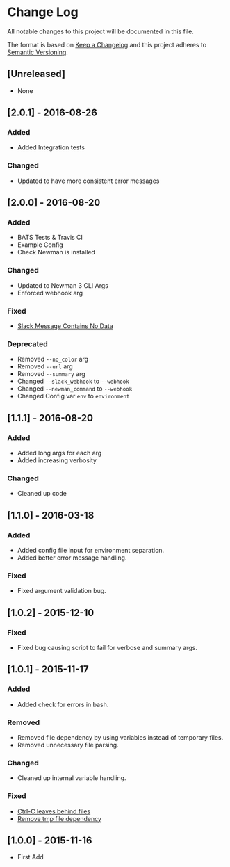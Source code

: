 # Change Log
All notable changes to this project will be documented in this file.

The format is based on [Keep a Changelog](http://keepachangelog.com/) 
and this project adheres to [Semantic Versioning](http://semver.org/).

## [Unreleased]
- None

## [2.0.1] - 2016-08-26

### Added
- Added Integration tests

### Changed
- Updated to have more consistent error messages

## [2.0.0] - 2016-08-20

### Added
- BATS Tests & Travis CI
- Example Config
- Check Newman is installed

### Changed
- Updated to Newman 3 CLI Args
- Enforced webhook arg

### Fixed
- [Slack Message Contains No Data](https://github.com/cameronoxley/Newman-to-Slack/issues/7)

### Deprecated
- Removed `--no_color` arg
- Removed `--url` arg
- Removed `--summary` arg
- Changed `--slack_webhook` to `--webhook`
- Changed `--newman_command` to `--webhook`
- Changed Config var `env` to `environment`

## [1.1.1] - 2016-08-20

### Added
- Added long args for each arg
- Added increasing verbosity

### Changed
- Cleaned up code

## [1.1.0] - 2016-03-18

### Added
- Added config file input for environment separation.
- Added better error message handling.

### Fixed
- Fixed argument validation bug.

## [1.0.2] - 2015-12-10

### Fixed
- Fixed bug causing script to fail for verbose and summary args.

## [1.0.1] - 2015-11-17

### Added
- Added check for errors in bash.

### Removed
- Removed file dependency by using variables instead of temporary files.
- Removed unnecessary file parsing.

### Changed
- Cleaned up internal variable handling.

### Fixed
- [Ctrl-C leaves behind files](https://github.com/cameronoxley/Newman-to-Slack/issues/1)
- [Remove tmp file dependency](https://github.com/cameronoxley/Newman-to-Slack/issues/2)

## [1.0.0] - 2015-11-16
- First Add


